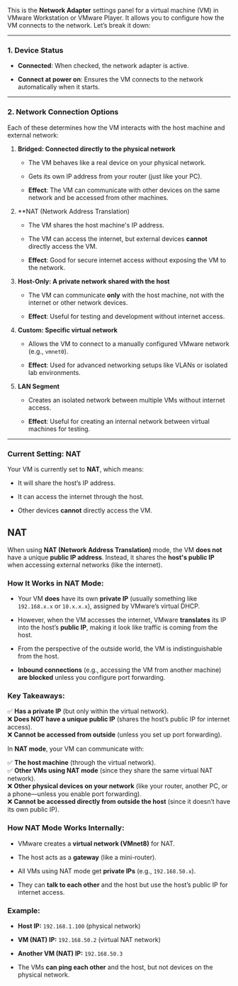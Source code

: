 This is the **Network Adapter** settings panel for a virtual machine (VM) in VMware Workstation or VMware Player. It allows you to configure how the VM connects to the network. Let’s break it down:

---

### **1. Device Status**

- **Connected**: When checked, the network adapter is active.
    
- **Connect at power on**: Ensures the VM connects to the network automatically when it starts.
    

---

### **2. Network Connection Options**

Each of these determines how the VM interacts with the host machine and external network:

1. **Bridged: Connected directly to the physical network**
    
    - The VM behaves like a real device on your physical network.
        
    - Gets its own IP address from your router (just like your PC).
        
    - **Effect**: The VM can communicate with other devices on the same network and be accessed from other machines.
        
2. **NAT (Network Address Translation) 
    
    - The VM shares the host machine's IP address.
        
    - The VM can access the internet, but external devices **cannot** directly access the VM.
        
    - **Effect**: Good for secure internet access without exposing the VM to the network.
        
3. **Host-Only: A private network shared with the host**
    
    - The VM can communicate **only** with the host machine, not with the internet or other network devices.
        
    - **Effect**: Useful for testing and development without internet access.
        
4. **Custom: Specific virtual network**
    
    - Allows the VM to connect to a manually configured VMware network (e.g., `vmnet0`).
        
    - **Effect**: Used for advanced networking setups like VLANs or isolated lab environments.
        
5. **LAN Segment**
    
    - Creates an isolated network between multiple VMs without internet access.
        
    - **Effect**: Useful for creating an internal network between virtual machines for testing.
        

---

### **Current Setting: NAT**

Your VM is currently set to **NAT**, which means:

- It will share the host’s IP address.
    
- It can access the internet through the host.
    
- Other devices **cannot** directly access the VM.
    



## NAT

When using **NAT (Network Address Translation)** mode, the VM **does not** have a unique **public IP address**. Instead, it shares the **host's public IP** when accessing external networks (like the internet).

### **How It Works in NAT Mode:**

- Your VM **does** have its own **private IP** (usually something like `192.168.x.x` or `10.x.x.x`), assigned by VMware’s virtual DHCP.
    
- However, when the VM accesses the internet, VMware **translates** its IP into the host’s **public IP**, making it look like traffic is coming from the host.
    
- From the perspective of the outside world, the VM is indistinguishable from the host.
    
- **Inbound connections** (e.g., accessing the VM from another machine) **are blocked** unless you configure port forwarding.
    

### **Key Takeaways:**

✅ **Has a private IP** (but only within the virtual network).  
❌ **Does NOT have a unique public IP** (shares the host’s public IP for internet access).  
❌ **Cannot be accessed from outside** (unless you set up port forwarding).

In **NAT mode**, your VM can communicate with:

✅ **The host machine** (through the virtual network).  
✅ **Other VMs using NAT mode** (since they share the same virtual NAT network).  
❌ **Other physical devices on your network** (like your router, another PC, or a phone—unless you enable port forwarding).  
❌ **Cannot be accessed directly from outside the host** (since it doesn’t have its own public IP).

### **How NAT Mode Works Internally:**

- VMware creates a **virtual network (VMnet8)** for NAT.
    
- The host acts as a **gateway** (like a mini-router).
    
- All VMs using NAT mode get **private IPs** (e.g., `192.168.50.x`).
    
- They can **talk to each other** and the host but use the host’s public IP for internet access.
    

### **Example:**

- **Host IP:** `192.168.1.100` (physical network)
    
- **VM (NAT) IP:** `192.168.50.2` (virtual NAT network)
    
- **Another VM (NAT) IP:** `192.168.50.3`
    
- The VMs **can ping each other** and the host, but not devices on the physical network.
    


